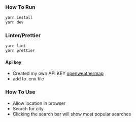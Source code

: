 ### How To Run

```sh
yarn install
yarn dev
```

### Linter/Prettier
```sh
yarn lint
yarn prettier
```

#### Api key
  * Created my own API KEY [openweathermap](https://openweathermap.org/)
  * add to .env file


### How To Use
- Allow location in browser
- Search for city
- Clicking the search bar will show most popular searches

